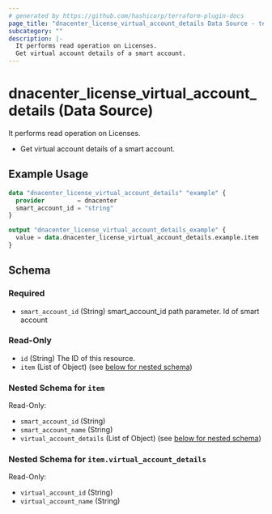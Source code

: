 ```yaml
---
# generated by https://github.com/hashicorp/terraform-plugin-docs
page_title: "dnacenter_license_virtual_account_details Data Source - terraform-provider-dnacenter"
subcategory: ""
description: |-
  It performs read operation on Licenses.
  Get virtual account details of a smart account.
---
```


# dnacenter_license_virtual_account_details (Data Source)

It performs read operation on Licenses.

- Get virtual account details of a smart account.

## Example Usage

```terraform
data "dnacenter_license_virtual_account_details" "example" {
  provider         = dnacenter
  smart_account_id = "string"
}

output "dnacenter_license_virtual_account_details_example" {
  value = data.dnacenter_license_virtual_account_details.example.item
}
```

<!-- schema generated by tfplugindocs -->
## Schema

### Required

- `smart_account_id` (String) smart_account_id path parameter. Id of smart account

### Read-Only

- `id` (String) The ID of this resource.
- `item` (List of Object) (see [below for nested schema](#nestedatt--item))

<a id="nestedatt--item"></a>
### Nested Schema for `item`

Read-Only:

- `smart_account_id` (String)
- `smart_account_name` (String)
- `virtual_account_details` (List of Object) (see [below for nested schema](#nestedobjatt--item--virtual_account_details))

<a id="nestedobjatt--item--virtual_account_details"></a>
### Nested Schema for `item.virtual_account_details`

Read-Only:

- `virtual_account_id` (String)
- `virtual_account_name` (String)
